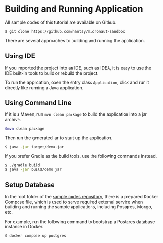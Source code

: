 # Building and Running Application

All sample codes of this tutorial are available on Github.

```bash 
$ git clone https://github.com/hantsy/micronaut-sandbox
```

There are several approaches to building and running the application.

## Using IDE 

If you imported the project into an IDE, such as IDEA, it is easy to use the IDE built-in tools to build or rebuild the project. 

To run the application, open the entry class `Application`, click and run it directly like running a  Java application.

## Using Command Line

If it is a Maven, run `mvn clean package` to build the application into a jar archive.

```bash 
$mvn clean package
```

Then run the generated jar to start up the application.

```bash 
$ java -jar target/demo.jar
```

If you prefer Gradle as the build tools, use the following commands instead.

```bash 
$ ./gradle build
$ java -jar build/demo.jar
```

## Setup Database 

In the root folder of the [sample codes repository](https://github.com/hantsy/micronaut-sandbox/), there is a prepared Docker Compose file, which is used to serve required external service when building and running the sample applications, including Postgres, Mongo, etc.

For example, run the following command to bootstrap a Postgres database instance in Docker.

```bash 
$ docker compose up postgres
```

